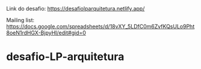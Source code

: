 Link do desafio:
https://desafiolparquitetura.netlify.app/


Mailing list:
https://docs.google.com/spreadsheets/d/18vXY_5LDfC0m6ZvfKQsULo9Pht8oeN1rdHGX-BjpyHI/edit#gid=0

# desafio-LP-arquitetura
